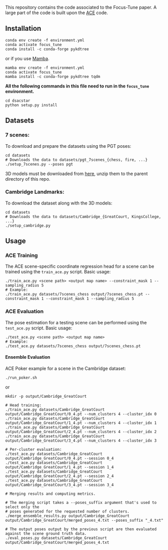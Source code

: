 This repository contains the code associated to the Focus-Tune paper.
A large part of the code is built upon the [ACE](https://github.com/nianticlabs/ace) code.

## Installation
```shell
conda env create -f environment.yml
conda activate focus_tune
conda install -c conda-forge pykdtree
```
or if you use [Mamba](https://mamba.readthedocs.io/en/latest/mamba-installation.html).
```shell
mamba env create -f environment.yml
conda activate focus_tune
mamba install -c conda-forge pykdtree tqdm
```

**All the following commands in this file need to run in the `focus_tune` environment.**

```shell
cd dsacstar
python setup.py install
```

## Datasets

### 7 scenes:
To download and prepare the datasets using the PGT poses:

```shell
cd datasets
# Downloads the data to datasets/pgt_7scenes_{chess, fire, ...}
./setup_7scenes.py --poses pgt
``` 

3D models must be downloaded from [here](https://github.com/tsattler/visloc_pseudo_gt_limitations), unzip them to the parent directory of this repo.

### Cambridge Landmarks:
To download the dataset along with the 3D models:
```shell
cd datasets
# Downloads the data to datasets/Cambridge_{GreatCourt, KingsCollege, ...}
./setup_cambridge.py
```

## Usage
### ACE Training

The ACE scene-specific coordinate regression head for a scene can be trained using the `train_ace.py` script.
Basic usage:

```shell
./train_ace.py <scene path> <output map name> --constraint_mask 1 --sampling_radius 5
# Example:
./train_ace.py datasets/7scenes_chess output/7scenes_chess.pt --constraint_mask 1 --constraint_mask 1 --sampling_radius 5
```

### ACE Evaluation

The pose estimation for a testing scene can be performed using the `test_ace.py` script.
Basic usage:

```shell
./test_ace.py <scene path> <output map name>
# Example:
./test_ace.py datasets/7scenes_chess output/7scenes_chess.pt
```

#### Ensemble Evaluation
ACE Poker example for a scene in the Cambridge dataset:

```shell
./run_poker.sh
```
or
```shell
mkdir -p output/Cambridge_GreatCourt

# Head training:
./train_ace.py datasets/Cambridge_GreatCourt output/Cambridge_GreatCourt/0_4.pt --num_clusters 4 --cluster_idx 0
./train_ace.py datasets/Cambridge_GreatCourt output/Cambridge_GreatCourt/1_4.pt --num_clusters 4 --cluster_idx 1
./train_ace.py datasets/Cambridge_GreatCourt output/Cambridge_GreatCourt/2_4.pt --num_clusters 4 --cluster_idx 2
./train_ace.py datasets/Cambridge_GreatCourt output/Cambridge_GreatCourt/3_4.pt --num_clusters 4 --cluster_idx 3

# Per-cluster evaluation:
./test_ace.py datasets/Cambridge_GreatCourt output/Cambridge_GreatCourt/0_4.pt --session 0_4
./test_ace.py datasets/Cambridge_GreatCourt output/Cambridge_GreatCourt/1_4.pt --session 1_4
./test_ace.py datasets/Cambridge_GreatCourt output/Cambridge_GreatCourt/2_4.pt --session 2_4
./test_ace.py datasets/Cambridge_GreatCourt output/Cambridge_GreatCourt/3_4.pt --session 3_4

# Merging results and computing metrics.

# The merging script takes a --poses_suffix argument that's used to select only the 
# poses generated for the requested number of clusters. 
./merge_ensemble_results.py output/Cambridge_GreatCourt output/Cambridge_GreatCourt/merged_poses_4.txt --poses_suffix "_4.txt"

# The output poses output by the previous script are then evaluated against the scene ground truth data.
./eval_poses.py datasets/Cambridge_GreatCourt output/Cambridge_GreatCourt/merged_poses_4.txt
```
